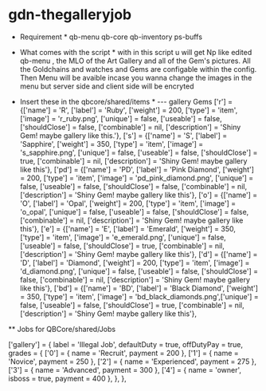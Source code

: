 # gdn-thegalleryjob




* Requirement *
qb-menu
qb-core
qb-inventory
ps-buffs

* What comes with the script *
with in this script u will get Np like edited qb-menu , the MLO of the Art Gallery and all
of the Gem's pictures. All the Goldchains and watches and Gems are configable within the config. Then Menu
will be avaible incase you wanna change the images in the menu but server side and client side will
be encryted

* Insert these in the qbcore/shared/items *
--- gallery Gems
['r'] 					 = {['name'] = 'R', 					['label'] = 'Ruby', 			    ['weight'] = 200, 		['type'] = 'item', 		['image'] = 'r_ruby.png', 			['unique'] = false, 	['useable'] = false, 	['shouldClose'] = false,   ['combinable'] = nil,   ['description'] = 'Shiny Gem! maybe gallery like this.'},
['s'] 		 	         = {['name'] = 'S', 				    ['label'] = 'Sapphire', 			['weight'] = 350, 		['type'] = 'item', 		['image'] = 's_sapphire.png', 	    ['unique'] = false, 	['useable'] = false, 	['shouldClose'] = true,	   ['combinable'] = nil,   ['description'] = 'Shiny Gem! maybe gallery like this'},
['pd'] 					 = {['name'] = 'PD', 					['label'] = 'Pink Diamond', 		['weight'] = 200, 		['type'] = 'item', 		['image'] = 'pd_pink_diamond.png', 	['unique'] = false, 	['useable'] = false, 	['shouldClose'] = false,   ['combinable'] = nil,   ['description'] = 'Shiny Gem! maybe gallery like this'},
['o'] 					 = {['name'] = 'O', 					['label'] = 'Opal', 			    ['weight'] = 200, 		['type'] = 'item', 		['image'] = 'o_opal', 			    ['unique'] = false, 	['useable'] = false, 	['shouldClose'] = false,   ['combinable'] = nil,   ['description'] = 'Shiny Gem! maybe gallery like this'},
['e'] 		 	         = {['name'] = 'E', 				    ['label'] = 'Emerald', 			    ['weight'] = 350, 		['type'] = 'item', 		['image'] = 'e_emerald.png', 	    ['unique'] = false, 	['useable'] = false, 	['shouldClose'] = true,	   ['combinable'] = nil,   ['description'] = 'Shiny Gem! maybe gallery like this'},
['d'] 		             = {['name'] = 'D', 			        ['label'] = 'Diamond', 			    ['weight'] = 200, 		['type'] = 'item', 		['image'] = 'd_diamond.png', 		['unique'] = false, 	['useable'] = false, 	['shouldClose'] = false,   ['combinable'] = nil,   ['description'] = 'Shiny Gem! maybe gallery like this'},
['bd'] 		 	         = {['name'] = 'BD', 				    ['label'] = 'Black Diamond', 		['weight'] = 350, 		['type'] = 'item', 		['image'] = 'bd_black_diamonds.png',['unique'] = false, 	['useable'] = false, 	['shouldClose'] = true,	   ['combinable'] = nil,   ['description'] = 'Shiny Gem! maybe gallery like this'},




** Jobs for QBCore/shared/Jobs

['gallery'] = {
    label = 'Illegal Job',
    defaultDuty = true,
    offDutyPay = true,
    grades = {
        ['0'] = {
            name = 'Recruit',
            payment = 200
        },
        ['1'] = {
            name = 'Novice',
            payment = 250
        },
        ['2'] = {
            name = 'Experienced',
            payment = 275
        },
        ['3'] = {
            name = 'Advanced',
            payment = 300
        },
        ['4'] = {
            name = 'owner',
            isboss = true,
            payment = 400
        },
    },
},
